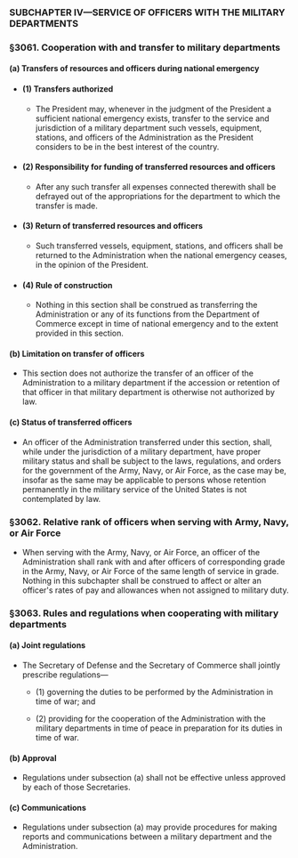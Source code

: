 ### SUBCHAPTER IV—SERVICE OF OFFICERS WITH THE MILITARY DEPARTMENTS

### §3061. Cooperation with and transfer to military departments
#### (a) Transfers of resources and officers during national emergency
* #### (1) Transfers authorized
  * The President may, whenever in the judgment of the President a sufficient national emergency exists, transfer to the service and jurisdiction of a military department such vessels, equipment, stations, and officers of the Administration as the President considers to be in the best interest of the country.

* #### (2) Responsibility for funding of transferred resources and officers
  * After any such transfer all expenses connected therewith shall be defrayed out of the appropriations for the department to which the transfer is made.

* #### (3) Return of transferred resources and officers
  * Such transferred vessels, equipment, stations, and officers shall be returned to the Administration when the national emergency ceases, in the opinion of the President.

* #### (4) Rule of construction
  * Nothing in this section shall be construed as transferring the Administration or any of its functions from the Department of Commerce except in time of national emergency and to the extent provided in this section.

#### (b) Limitation on transfer of officers
* This section does not authorize the transfer of an officer of the Administration to a military department if the accession or retention of that officer in that military department is otherwise not authorized by law.

#### (c) Status of transferred officers
* An officer of the Administration transferred under this section, shall, while under the jurisdiction of a military department, have proper military status and shall be subject to the laws, regulations, and orders for the government of the Army, Navy, or Air Force, as the case may be, insofar as the same may be applicable to persons whose retention permanently in the military service of the United States is not contemplated by law.

### §3062. Relative rank of officers when serving with Army, Navy, or Air Force
* When serving with the Army, Navy, or Air Force, an officer of the Administration shall rank with and after officers of corresponding grade in the Army, Navy, or Air Force of the same length of service in grade. Nothing in this subchapter shall be construed to affect or alter an officer's rates of pay and allowances when not assigned to military duty.

### §3063. Rules and regulations when cooperating with military departments
#### (a) Joint regulations
* The Secretary of Defense and the Secretary of Commerce shall jointly prescribe regulations—

  * (1) governing the duties to be performed by the Administration in time of war; and

  * (2) providing for the cooperation of the Administration with the military departments in time of peace in preparation for its duties in time of war.

#### (b) Approval
* Regulations under subsection (a) shall not be effective unless approved by each of those Secretaries.

#### (c) Communications
* Regulations under subsection (a) may provide procedures for making reports and communications between a military department and the Administration.